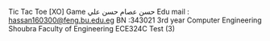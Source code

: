 Tic Tac Toe [XO] Game 
حسن عصام حسن علي
Edu mail : hassan160300@feng.bu.edu.eg 
BN :343021
3rd year 
Computer Engineering 
Shoubra Faculty of Engineering
ECE324C Test (3)
